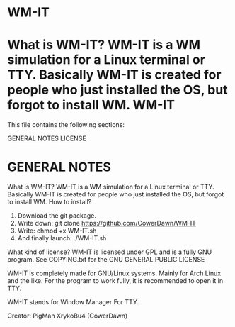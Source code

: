 # WM-IT
What is WM-IT? WM-IT is a WM simulation for a Linux terminal or TTY. Basically WM-IT is created for people who just installed the OS, but forgot to install WM.
WM-IT
=========================

This file contains the following sections:

GENERAL NOTES
LICENSE

GENERAL NOTES
=============
What is WM-IT?
WM-IT is a WM simulation for a Linux terminal or TTY. Basically WM-IT is created for people who just installed the OS, but forgot to install WM.
How to install?
1. Download the git package.
2. Write down: git clone https://github.com/CowerDawn/WM-IT
3. Write: chmod +x WM-IT.sh
4. And finally launch: ./WM-IT.sh

What kind of license? WM-IT is licensed under GPL and is a fully GNU program.
See COPYING.txt for the GNU GENERAL PUBLIC LICENSE

WM-IT is completely made for GNU/Linux systems. Mainly for Arch Linux and the like. For the program to work fully, it is recommended to open it in TTY.

WM-IT stands for Window Manager For TTY.

Creator: PigMan XrykoBu4 (CowerDawn)

